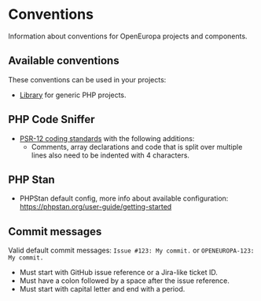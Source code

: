 # Conventions

Information about conventions for OpenEuropa projects and components.

## Available conventions

These conventions can be used in your projects:

* [Library](dist/library-conventions.yml) for generic PHP projects.

## PHP Code Sniffer

- [PSR-12 coding standards](https://www.php-fig.org/psr/psr-12)
  with the following additions:
  - Comments, array declarations and code that is split over multiple lines also
    need to be indented with 4 characters.

## PHP Stan

- PHPStan default config, more info about available configuration: https://phpstan.org/user-guide/getting-started

## Commit messages

Valid default commit messages: `Issue #123: My commit.` or `OPENEUROPA-123: My commit.`

- Must start with GitHub issue reference or a Jira-like ticket ID.
- Must have a colon followed by a space after the issue reference.
- Must start with capital letter and end with a period.
